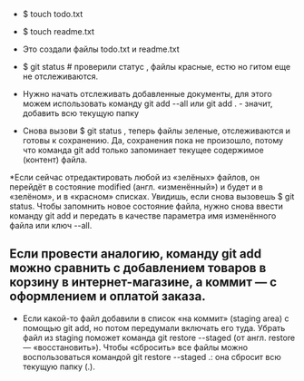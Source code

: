 * $ touch todo.txt
* $ touch readme.txt
* Это создали файлы todo.txt и readme.txt

* $ git status # проверили статус , файлы красные, естю но гитом еще не отслеживаются.

* Нужно начать отслеживать добавленные документы, для этого можем использовать команду git add --all или git add . - значит, добавить всю текущую папку

* Снова вызови $ git status , теперь файлы зеленые, отслеживаются и готовы к сохранению. Да, сохранения пока не произошло, потому что команда git add только запоминает текущее содержимое (контент) файла.

*Если сейчас отредактировать любой из «зелёных» файлов, он перейдёт в состояние modified (англ. «изменённый») и будет и в «зелёном», и в «красном» списках. Увидишь, если снова вызовешь $ git status. Чтобы запомнить новое состояние файла, нужно снова ввести команду git add и передать в качестве параметра имя изменённого файла или ключ --all.

 ## Если провести аналогию, команду git add можно сравнить с добавлением товаров в корзину в интернет-магазине, а коммит — с оформлением и оплатой заказа.

 * Если какой-то файл добавили в список «на коммит» (staging area) с помощью git add, но потом передумали включать его туда. Убрать файл из staging поможет команда git restore --staged <file> (от англ. restore — «восстановить»). Чтобы «сбросить» все файлы можно воспользоваться командой git restore --staged .: она сбросит всю текущую папку (.).

